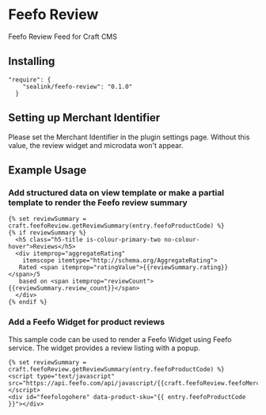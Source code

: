 # Feefo Review

Feefo Review Feed for Craft CMS

## Installing

```
"require": {
    "sealink/feefo-review": "0.1.0"
  }
```

## Setting up Merchant Identifier

Please set the Merchant Identifier in the plugin settings page.
Without this value, the review widget and microdata won't appear.

## Example Usage

### Add structured data on view template or make a partial template to render the Feefo review summary

```twig
{% set reviewSummary = craft.feefoReview.getReviewSummary(entry.feefoProductCode) %}
{% if reviewSummary %}
  <h5 class="h5-title is-colour-primary-two no-colour-hover">Reviews</h5>
  <div itemprop="aggregateRating"
    itemscope itemtype="http://schema.org/AggregateRating">
   Rated <span itemprop="ratingValue">{{reviewSummary.rating}}</span>/5
   based on <span itemprop="reviewCount">{{reviewSummary.review_count}}</span>
  </div>
{% endif %}
```

### Add a Feefo Widget for product reviews

This sample code can be used to render a Feefo Widget using Feefo service. The widget provides a review listing with a popup.

```twig
{% set reviewSummary = craft.feefoReview.getReviewSummary(entry.feefoProductCode) %}
<script type="text/javascript" src="https://api.feefo.com/api/javascript/{{craft.feefoReview.feefoMerchantId()}}"></script>
<div id="feefologohere" data-product-sku="{{ entry.feefoProductCode }}"></div>
```
